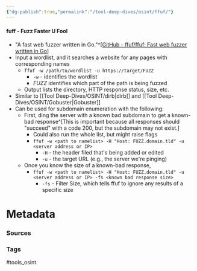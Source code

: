 ```yaml
---
{"dg-publish":true,"permalink":"/tool-deep-dives/osint/ffuf/"}
---
```


#### fuff - Fuzz Faster U Fool
- "A fast web fuzzer written in Go."^[[GitHub - ffuf/ffuf: Fast web fuzzer written in Go](https://github.com/ffuf/ffuf)]
- Input a wordlist, and it searches a website for any pages with corresponding names
	- `ffuf -w /path/to/wordlist -u https://target/FUZZ`
		- `-w` - identifies the wordlist
		- *FUZZ* identifies which part of the path is being fuzzed
	- Output lists the directory, HTTP response status, size, etc.
- Similar to [[Tool Deep-Dives/OSINT/dirb\|dirb]] and [[Tool Deep-Dives/OSINT/Gobuster\|Gobuster]]
- Can be used for subdomain enumeration with the following:
	- First, ding the server with a known bad subdomain to get a known-bad response^[This is important because all responses should "succeed" with a code 200, but the subdomain may not exist.]
		- Could also run the whole list, but might raise flags
		- `ffuf -w <path to namelist> -H "Host: FUZZ.domain.tld" -u <server address or IP>`
			- `-H` - the header filed that's being added or edited
			- `-u` - the target URL (e.g., the server we're pinging)
	- Once you know the size of a known-bad response, 
		- `ffuf -w <path to namelist> -H "Host: FUZZ.domain.tld" -u <server address or IP> -fs <known bad response size>`
			- `-fs` - Filter Size, which tells ffuf to ignore any results of a specific size





# Metadata

### Sources

### Tags
#tools_osint 
